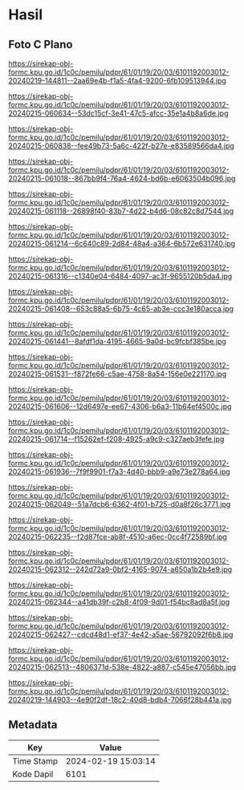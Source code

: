 # Hasil

## Foto C Plano

https://sirekap-obj-formc.kpu.go.id/1c0c/pemilu/pdpr/61/01/19/20/03/6101192003012-20240219-144811--2aa69e4b-f1a5-4fa4-9200-6fb109513944.jpg

https://sirekap-obj-formc.kpu.go.id/1c0c/pemilu/pdpr/61/01/19/20/03/6101192003012-20240215-060634--53dc15cf-3e41-47c5-afcc-35e1a4b8a6de.jpg

https://sirekap-obj-formc.kpu.go.id/1c0c/pemilu/pdpr/61/01/19/20/03/6101192003012-20240215-060838--fee49b73-5a6c-422f-b27e-e83589566da4.jpg

https://sirekap-obj-formc.kpu.go.id/1c0c/pemilu/pdpr/61/01/19/20/03/6101192003012-20240215-061018--867bb9f4-76a4-4624-bd6b-e6063504b096.jpg

https://sirekap-obj-formc.kpu.go.id/1c0c/pemilu/pdpr/61/01/19/20/03/6101192003012-20240215-061118--26898f40-83b7-4d22-b4d6-08c82c8d7544.jpg

https://sirekap-obj-formc.kpu.go.id/1c0c/pemilu/pdpr/61/01/19/20/03/6101192003012-20240215-061214--6c640c89-2d84-48a4-a364-6b572e631740.jpg

https://sirekap-obj-formc.kpu.go.id/1c0c/pemilu/pdpr/61/01/19/20/03/6101192003012-20240215-061316--c1340e04-6484-4097-ac3f-9655120b5da4.jpg

https://sirekap-obj-formc.kpu.go.id/1c0c/pemilu/pdpr/61/01/19/20/03/6101192003012-20240215-061408--653c88a5-6b75-4c65-ab3e-ccc3e180acca.jpg

https://sirekap-obj-formc.kpu.go.id/1c0c/pemilu/pdpr/61/01/19/20/03/6101192003012-20240215-061441--8afdf1da-4195-4665-9a0d-bc9fcbf385be.jpg

https://sirekap-obj-formc.kpu.go.id/1c0c/pemilu/pdpr/61/01/19/20/03/6101192003012-20240215-061531--f872fe66-c5ae-4758-8a54-156e0e221170.jpg

https://sirekap-obj-formc.kpu.go.id/1c0c/pemilu/pdpr/61/01/19/20/03/6101192003012-20240215-061606--12d6497e-ee67-4306-b6a3-11b64ef4500c.jpg

https://sirekap-obj-formc.kpu.go.id/1c0c/pemilu/pdpr/61/01/19/20/03/6101192003012-20240215-061714--f15262ef-f208-4925-a9c9-c327aeb3fefe.jpg

https://sirekap-obj-formc.kpu.go.id/1c0c/pemilu/pdpr/61/01/19/20/03/6101192003012-20240215-061936--7f9f9901-f7a3-4d40-bbb9-a9e73e278a64.jpg

https://sirekap-obj-formc.kpu.go.id/1c0c/pemilu/pdpr/61/01/19/20/03/6101192003012-20240215-062049--51a7dcb6-6362-4f01-b725-d0a8f26c3771.jpg

https://sirekap-obj-formc.kpu.go.id/1c0c/pemilu/pdpr/61/01/19/20/03/6101192003012-20240215-062235--f2d87fce-ab8f-4510-a6ec-0cc4f72589bf.jpg

https://sirekap-obj-formc.kpu.go.id/1c0c/pemilu/pdpr/61/01/19/20/03/6101192003012-20240215-062312--242d72a9-0bf2-4165-9074-a650a1b2b4e9.jpg

https://sirekap-obj-formc.kpu.go.id/1c0c/pemilu/pdpr/61/01/19/20/03/6101192003012-20240215-062344--a41db39f-c2b8-4f09-9d01-f54bc8ad8a5f.jpg

https://sirekap-obj-formc.kpu.go.id/1c0c/pemilu/pdpr/61/01/19/20/03/6101192003012-20240215-062427--cdcd48d1-ef37-4e42-a5ae-56792092f6b8.jpg

https://sirekap-obj-formc.kpu.go.id/1c0c/pemilu/pdpr/61/01/19/20/03/6101192003012-20240215-062513--4806371d-538e-4822-a887-c545e47056bb.jpg

https://sirekap-obj-formc.kpu.go.id/1c0c/pemilu/pdpr/61/01/19/20/03/6101192003012-20240219-144903--4e90f2df-18c2-40d8-bdb4-7066f28b441a.jpg


## Metadata

| Key        | Value               |
| ---------- | ------------------- |
| Time Stamp | 2024-02-19 15:03:14 |
| Kode Dapil | 6101                |



